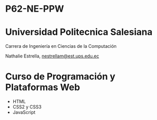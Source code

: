 # P62-NE-PPW

# Universidad Politecnica Salesiana
Carrera de Ingeniería en Ciencias de la Computación

Nathalie Estrella, nestrellam@est.ups.edu.ec

# Curso de Programación y Plataformas Web

- HTML
- CSS2 y CSS3
- JavaScript
